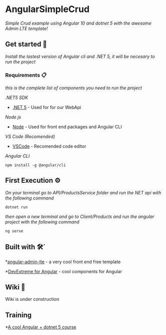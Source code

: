 # AngularSimpleCrud
_Simple Crud example using Angular 10 and dotnet 5 with the awesome Admin LTE template!_

## Get started 🚀
_Install the lastest version of Angular cli and .NET 5, it will be necesary to run the project_

### Requirements 📋
_this is the complete list of components you need to run the project_

_.NET5 SDK_

* [.NET 5](https://dotnet.microsoft.com/download/dotnet/5.0) - Used for for our WebApi

_Node js_

* [Node](https://nodejs.org/es/download/) - Used for front end packages and Angular CLI

_VS Code (Recomended)_

* [VSCode](https://code.visualstudio.com/) - Recomended code editor



_Angular CLI_
```
npm install -g @angular/cli
```

## First Execution ⚙️

_On your terminal go to API/ProductsService folder  and run the NET api with the following command_
```
dotnet run
```

_then open a new terminal and go to Client/Products and run the angular project with the following command_

```
ng serve
````

## Built with 🛠️´
*[angular-admin-lte](https://www.npmjs.com/package/angular-admin-lte) - a very cool front end free template

*[DevExtreme for Angular](https://js.devexpress.com/Overview/Angular/) - cool components for Angular

## Wiki 📖
Wiki is under construction

## Training
*[A cool Angular + dotnet 5 course](https://www.udemy.com/course/build-an-app-with-aspnet-core-and-angular-from-scratch/)



